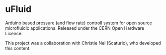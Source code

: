 # uFluid
Arduino based pressure (and flow rate) controll system for open source microfluidic applications. Released under the CERN Open Hardware Licence.

This project was a collaboration with Christie Nel (Scaturio), who developed this content.
